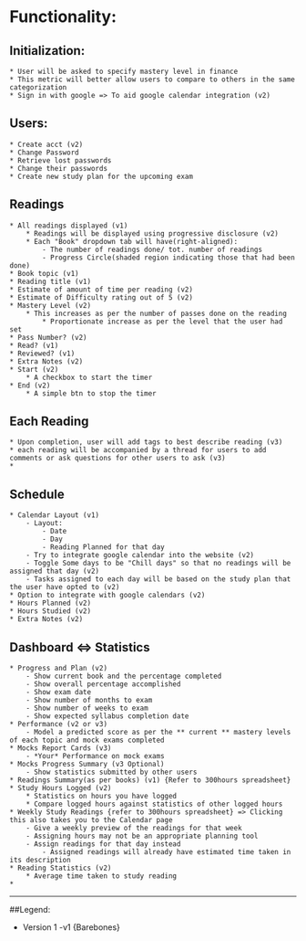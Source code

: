 # Functionality:

## Initialization:
    * User will be asked to specify mastery level in finance 
    * This metric will better allow users to compare to others in the same categorization
    * Sign in with google => To aid google calendar integration (v2)

## Users:
    * Create acct (v2)
    * Change Password
    * Retrieve lost passwords
    * Change their passwords
    * Create new study plan for the upcoming exam

## Readings
    * All readings displayed (v1)
        * Readings will be displayed using progressive disclosure (v2)
        * Each "Book" dropdown tab will have(right-aligned):
            - The number of readings done/ tot. number of readings 
            - Progress Circle(shaded region indicating those that had been done)  
    * Book topic (v1)
    * Reading title (v1)
    * Estimate of amount of time per reading (v2)
    * Estimate of Difficulty rating out of 5 (v2)
    * Mastery Level (v2)
        * This increases as per the number of passes done on the reading
            * Proportionate increase as per the level that the user had set
    * Pass Number? (v2)
    * Read? (v1)    
    * Reviewed? (v1)
    * Extra Notes (v2)
    * Start (v2)
        * A checkbox to start the timer
    * End (v2)
        * A simple btn to stop the timer
## Each Reading
    * Upon completion, user will add tags to best describe reading (v3)
    * each reading will be accompanied by a thread for users to add comments or ask questions for other users to ask (v3)
    * 

## Schedule
    * Calendar Layout (v1)
        - Layout:
            - Date
            - Day
            - Reading Planned for that day
        - Try to integrate google calendar into the website (v2)
        - Toggle Some days to be "Chill days" so that no readings will be assigned that day (v2)
        - Tasks assigned to each day will be based on the study plan that the user have opted to (v2)
    * Option to integrate with google calendars (v2)
    * Hours Planned (v2)
    * Hours Studied (v2)
    * Extra Notes (v2)

## Dashboard <=> Statistics
    * Progress and Plan (v2)
        - Show current book and the percentage completed
        - Show overall percentage accomplished 
        - Show exam date
        - Show number of months to exam
        - Show number of weeks to exam
        - Show expected syllabus completion date
    * Performance (v2 or v3)
        - Model a predicted score as per the ** current ** mastery levels of each topic and mock exams completed 
    * Mocks Report Cards (v3)
        - *Your* Performance on mock exams 
    * Mocks Progress Summary (v3 Optional)
        - Show statistics submitted by other users
    * Readings Summary(as per books) (v1) {Refer to 300hours spreadsheet}
    * Study Hours Logged (v2)
        * Statistics on hours you have logged 
        * Compare logged hours against statistics of other logged hours
    * Weekly Study Readings {refer to 300hours spreadsheet} => Clicking this also takes you to the Calendar page
        - Give a weekly preview of the readings for that week
        - Assigning hours may not be an appropriate planning tool
        - Assign readings for that day instead
            - Assigned readings will already have estimated time taken in its description
    * Reading Statistics (v2)
        * Average time taken to study reading
    * 

---
##Legend:

* Version 1 -v1 {Barebones}